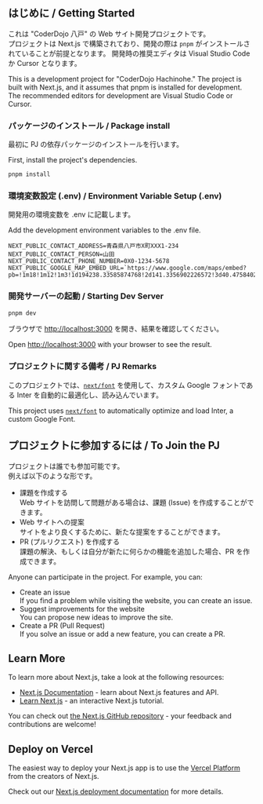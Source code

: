 ## はじめに / Getting Started

これは "CoderDojo 八戸" の Web サイト開発プロジェクトです。  
プロジェクトは Next.js で構築されており、開発の際は `pnpm` がインストールされていることが前提となります。
開発時の推奨エディタは Visual Studio Code か Cursor となります。

This is a development project for "CoderDojo Hachinohe."
The project is built with Next.js, and it assumes that pnpm is installed for development.
The recommended editors for development are Visual Studio Code or Cursor.

### パッケージのインストール / Package install

最初に PJ の依存パッケージのインストールを行います。

First, install the project's dependencies.

```bash
pnpm install
```

### 環境変数設定 (.env) / Environment Variable Setup (.env)

開発用の環境変数を .env に記載します。

Add the development environment variables to the .env file.

```env
NEXT_PUBLIC_CONTACT_ADDRESS=青森県八戸市X町XXX1-234
NEXT_PUBLIC_CONTACT_PERSON=山田
NEXT_PUBLIC_CONTACT_PHONE_NUMBER=0X0-1234-5678
NEXT_PUBLIC_GOOGLE_MAP_EMBED_URL=`https://www.google.com/maps/embed?pb=!1m18!1m12!1m3!1d194238.33585874768!2d141.3356902226572!3d40.47584025803483!2m3!1f0!2f0!3f0!3m2!1i1024!2i768!4f13.1!3m3!1m2!1s0x5f9b4d6d1a08926b%3A0x5de124698da3784!2z6Z2S5qOu55yM5YWr5oi45biC!5e0!3m2!1sja!2sjp!4v1725814336428!5m2!1sja!2sjp`
```

### 開発サーバーの起動 / Starting Dev Server

```bash
pnpm dev
```

ブラウザで [http://localhost:3000](http://localhost:3000) を開き、結果を確認してください。

Open [http://localhost:3000](http://localhost:3000) with your browser to see the result.

### プロジェクトに関する備考 / PJ Remarks

このプロジェクトでは、[`next/font`](https://nextjs.org/docs/basic-features/font-optimization) を使用して、カスタム Google フォントである Inter を自動的に最適化し、読み込んでいます。

This project uses [`next/font`](https://nextjs.org/docs/basic-features/font-optimization) to automatically optimize and load Inter, a custom Google Font.

## プロジェクトに参加するには / To Join the PJ

プロジェクトは誰でも参加可能です。  
例えば以下のような形です。

- 課題を作成する  
  Web サイトを訪問して問題がある場合は、課題 (Issue) を作成することができます。
- Web サイトへの提案  
  サイトをより良くするために、新たな提案をすることができます。
- PR (プルリクエスト) を作成する  
  課題の解決、もしくは自分が新たに何らかの機能を追加した場合、PR を作成できます。

Anyone can participate in the project.
For example, you can:

- Create an issue  
  If you find a problem while visiting the website, you can create an issue.
- Suggest improvements for the website  
  You can propose new ideas to improve the site.
- Create a PR (Pull Request)  
  If you solve an issue or add a new feature, you can create a PR.

## Learn More

To learn more about Next.js, take a look at the following resources:

- [Next.js Documentation](https://nextjs.org/docs) - learn about Next.js features and API.
- [Learn Next.js](https://nextjs.org/learn) - an interactive Next.js tutorial.

You can check out [the Next.js GitHub repository](https://github.com/vercel/next.js/) - your feedback and contributions are welcome!

## Deploy on Vercel

The easiest way to deploy your Next.js app is to use the [Vercel Platform](https://vercel.com/new?utm_medium=default-template&filter=next.js&utm_source=create-next-app&utm_campaign=create-next-app-readme) from the creators of Next.js.

Check out our [Next.js deployment documentation](https://nextjs.org/docs/deployment) for more details.
